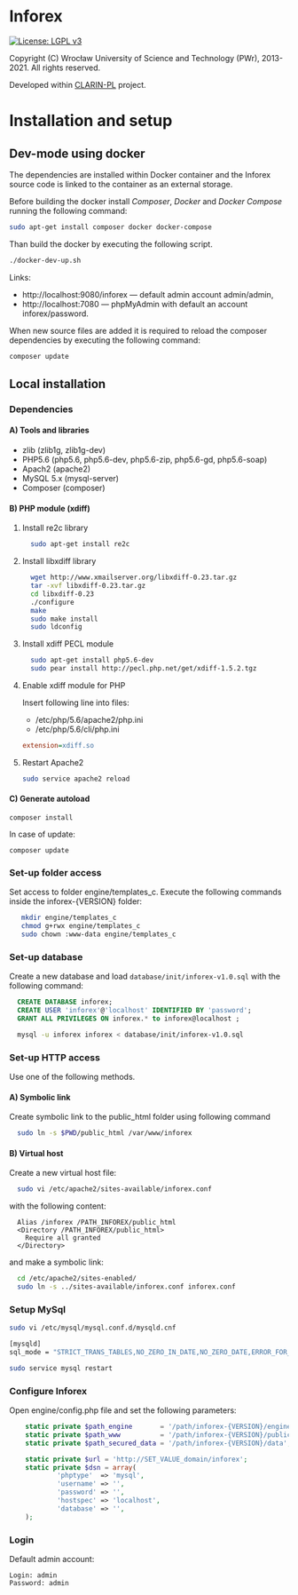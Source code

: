 Inforex
=======

[![License: LGPL v3](https://img.shields.io/badge/License-LGPL%20v3-blue.svg)](https://www.gnu.org/licenses/lgpl-3.0)

Copyright (C) Wrocław University of Science and Technology (PWr), 2013-2021. 
All rights reserved.

Developed within [CLARIN-PL](http://clarin-pl.eu/) project.


Installation and setup
======================

Dev-mode using docker
---------------------

The dependencies are installed within Docker container 
and the Inforex source code is linked to the container as an external storage. 

Before building the docker install *Composer*, *Docker* and *Docker Compose* running the following command:

```bash
sudo apt-get install composer docker docker-compose
```
Than build the docker by executing the following script. 

```bash
./docker-dev-up.sh
```

Links:
* http://localhost:9080/inforex — default admin account admin/admin,
* http://localhost:7080 — phpMyAdmin with default an account inforex/password.   

When new source files are added it is required to reload the composer dependencies 
by executing the following command:

```bash
composer update
```

Local installation
------------------

### Dependencies

#### A) Tools and libraries

* zlib      (zlib1g, zlib1g-dev)
* PHP5.6    (php5.6, php5.6-dev, php5.6-zip, php5.6-gd, php5.6-soap) 
* Apach2    (apache2) 
* MySQL 5.x (mysql-server) 
* Composer  (composer)
 
#### B) PHP module (xdiff)

  
   1. Install re2c library

      ```bash
        sudo apt-get install re2c
      ```
        
   2. Install libxdiff library 

      ```bash
        wget http://www.xmailserver.org/libxdiff-0.23.tar.gz
        tar -xvf libxdiff-0.23.tar.gz
        cd libxdiff-0.23
        ./configure
        make
        sudo make install
        sudo ldconfig
       ```
          
   3. Install xdiff PECL module

      ```bash
        sudo apt-get install php5.6-dev
        sudo pear install http://pecl.php.net/get/xdiff-1.5.2.tgz
      ```

   4. Enable xdiff module for PHP
     
      Insert following line into files:
      * /etc/php/5.6/apache2/php.ini
      * /etc/php/5.6/cli/php.ini
      
      ```ini
      extension=xdiff.so
      ```
         
   5. Restart Apache2

        ```bash
        sudo service apache2 reload
        ```

#### C) Generate autoload

```
composer install
```

In case of update:

```
composer update
```



### Set-up folder access

     
Set access to folder engine/templates_c. Execute the following commands
inside the inforex-{VERSION} folder:

```bash
   mkdir engine/templates_c
   chmod g+rwx engine/templates_c
   sudo chown :www-data engine/templates_c
```


### Set-up database


Create a new database and load `database/init/inforex-v1.0.sql` with the following command:

```sql
  CREATE DATABASE inforex;
  CREATE USER 'inforex'@'localhost' IDENTIFIED BY 'password';
  GRANT ALL PRIVILEGES ON inforex.* to inforex@localhost ;
```

```bash
  mysql -u inforex inforex < database/init/inforex-v1.0.sql
```

### Set-up HTTP access


Use one of the following methods.

#### A) Symbolic link

Create symbolic link to the public_html folder using following command

```bash
  sudo ln -s $PWD/public_html /var/www/inforex  
```

#### B) Virtual host

Create a new virtual host file:

```bash
  sudo vi /etc/apache2/sites-available/inforex.conf
```

with the following content:

```
  Alias /inforex /PATH_INFOREX/public_html
  <Directory /PATH_INFOREX/public_html>
    Require all granted
  </Directory>
```

and make a symbolic link:

```bash
  cd /etc/apache2/sites-enabled/
  sudo ln -s ../sites-available/inforex.conf inforex.conf
``` 

### Setup MySql

```bash
sudo vi /etc/mysql/mysql.conf.d/mysqld.cnf
```

```bash
[mysqld]  
sql_mode = "STRICT_TRANS_TABLES,NO_ZERO_IN_DATE,NO_ZERO_DATE,ERROR_FOR_DIVISION_BY_ZERO,NO_AUTO_CREATE_USER,NO_ENGINE_SUBSTITUTION"
```

```bash
sudo service mysql restart
```

### Configure Inforex


Open engine/config.php file and set the following parameters:

```php
    static private $path_engine       = '/path/inforex-{VERSION}/engine';
    static private $path_www          = '/path/inforex-{VERSION}/public_html'; 
    static private $path_secured_data = '/path/inforex-{VERSION}/data';

    static private $url = 'http://SET_VALUE_domain/inforex';
    static private $dsn = array(
            'phptype'  => 'mysql',
            'username' => '',
            'password' => '',
            'hostspec' => 'localhost',
            'database' => '',
    );
```   

### Login
Default admin account:
```
Login: admin
Password: admin
```
   
